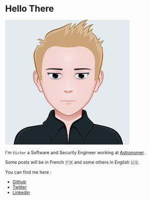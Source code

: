 # Hello There

![Profile picture](profile.png "Profile picture")

I'm `Victor` a Software and Security Engineer working at [Astronomer](https://astronomer.io).

Some posts will be in French :fr: and some others in English :us:.

You can find me here : 
- [Github](https://github.com/VictorLuc4)
- [Twitter](https://twitter.com/victorl52367266)
- [Linkedin](http://linkedin.com/in/victor-lucas777/)